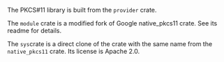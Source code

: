 The PKCS#11 library is built from the `provider` crate.

The `module` crate is a modified fork of Google native_pkcs11 crate. See its readme for details.

The `sys`crate is a direct clone of the crate with the same name from the `native_pkcs11` crate. Its license is Apache
2.0.
